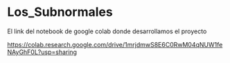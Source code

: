 # Los_Subnormales

El link del notebook de google colab donde desarrollamos el proyecto

https://colab.research.google.com/drive/1mrjdmwS8E6C0RwM04qNUW1feNAyGhF0L?usp=sharing